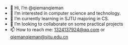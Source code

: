 - 👋 Hi, I’m @qiemanqieman
- 👀 I’m interested in computer science and technology.
- 🌱 I’m currently learning in SJTU majoring in CS.
- 💞️ I’m looking to collaborate on some practical projects
- 📫 How to reach me:  1324137924@qq.com or qiemanqieman@sjtu.edu.cn

<!---
qiemanqieman/qiemanqieman is a ✨ special ✨ repository because its `README.md` (this file) appears on your GitHub profile.
You can click the Preview link to take a look at your changes.
--->
